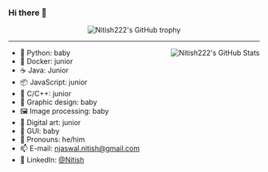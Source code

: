 ### Hi there 👋

<!--
**Nitish222/Nitish222** is a ✨ _special_ ✨ repository because its `README.md` (this file) appears on your GitHub profile.

Here are some ideas to get you started:

- 🔭 I’m currently working on ...
- 🌱 I’m currently learning ...
- 👯 I’m looking to collaborate on ...
- 🤔 I’m looking for help with ...
- 💬 Ask me about ...
- 📫 How to reach me: ...
- 😄 Pronouns: ...
- ⚡ Fun fact: ...
-->

<div align="center">
  <img src="https://github-profile-trophy.vercel.app/?username=Nitish222&column=-1" alt="Nitish222's GitHub trophy">
</div>

<hr>

[//]: https://github-readme-stats.vercel.app/api?username=Nitish222&count_private=true&show_icons=true&theme=buefy&custom_title=🧶%20Nitish%20is%20vibrating

<img align="right" src="https://github-readme-stats-rongronggg9.vercel.app/api?username=Nitish222&count_private=true&show_icons=true&theme=buefy&custom_title=🧶%20Nitish%20is%20vibrating" alt="Nitish222's GitHub Stats">

- 🐍 Python: baby
- 🦈 Docker: junior
- ☕ Java: Junior
- 📦 JavaScript: junior
- 👀 C/C++: junior
- 🎨 Graphic design: baby
- 🖼️ Image processing: baby
- 🎨 Digital art: junior
- 📱 GUI: baby
- 💭 Pronouns: he/him
- 📫 E-mail: [njaswal.nitish@gmail.com](mailto:njaswal.nitish@gmail.com)
- 💬 LinkedIn: [@Nitish](https://www.linkedin.com/in/nitish-jaswal-529092153/)
